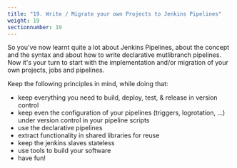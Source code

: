```yaml
---
title: "19. Write / Migrate your own Projects to Jenkins Pipelines"
weight: 19
sectionnumber: 19
---
```



So you've now learnt quite a lot about Jenkins Pipelines, about the concept and the syntax and about how to write declarative mutlibranch pipelines.
Now it's your turn to start with the implementation and/or migration of your own projects, jobs and pipelines.

Keep the following principles in mind, while doing that:

* keep everything you need to build, deploy, test, & release in version control
* keep even the configuration of your pipelines (triggers, logrotation, ...) under version control in your pipeline scripts
* use the declarative pipelines
* extract functionality in shared libraries for reuse
* keep the jenkins slaves stateless
* use tools to build your software
* have fun!

